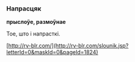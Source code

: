 ### Напрасцяк
**прыслоўе, размоўнае**

Тое, што і напрасткі.

<a rel="author">[http://rv-blr.com/](http://rv-blr.com/slounik.jsp?letterId=0&maskId=0&pageId=1824)</a>
